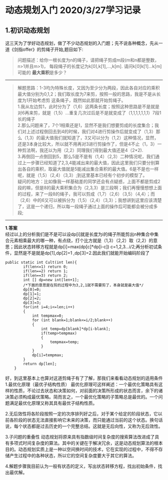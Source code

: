 # 动态规划入门 2020/3/27学习记录  
**1.初识动态规划**  
---
这三天为了学好动态规划，做了不少动态规划的入门题；先不说各种概念，先从一道《剑指offer》的剪绳子开始,题目如下:  
>问题描述：给你一根长度为n的绳子，请把绳子剪成m段(m和n都是整数，n>1并且m>1)， 每段绳子的长度记为k[0],k[1],...,k[m]. 请问k[0]k[1]...k[m]可能的
>**最大乘积**是多少？
---
> 解题思路：1-3均为特殊长度，又因为至少分为两段，因此各自对应的乘积最大值分别为0,1,2；我们取长度为7来剪，按照一般的思路，我是不是从长度为1开始考虑剪
这条绳子，既然如此那就开始剪绳子。  
> 1.我从左边剪1，此时分为了（1,6）这两条长度；按照这种思路是不是就是对6再来剪，就是（1,5）...重复几次过后是不是就变成了（1,1,1,1,1,1,1）7段1长的绳子  
> 2.那么问题来了，7个1相乘还是1，显然不是我们想要剪成的长度集合；我们对上述过程倒回去到4的时候，我们对4进行剪操作后就变成了（1,3）那么（1,3）的最大值我们就知道了，3又可以分为（1,2）这种情况，显然，还是3本身比较大，所以就不用再对3进行剪操作了，但是4不止（1，3）一种剪法啊，我还以为用（2,2）同理我们得到最大值还是4（2*2).  
> 3.再倒回一点倒回到5，那么5是不是有（1,4）（2,3）二种情况呢，我们通过上一步骤已经知道了2,3,4能减出来的最大值，因此这里我们只要分别算出各自的乘积，取最大值就是5能减出集合乘积的最大值。6是不是也一样呢，就是（1,5）（2,4）（3,3）;到这里基本已经有个初步的模型了。  
> 疑问的地方：比如像我一样基础差的同学还会有点疑惑，上面不都是剪成2段的嘛，但是8的最大乘积集合为（2,3,3）是三段啊；我们再慢慢想想上面的过程，来了一段8的绳子，我可以剪成（1,7）（2,6）（3,5）（4,4）；而（2,6）中的6又可以被拆分为（1,5）（2,4）（3,3）；我想讲到这里应该清楚了，这是一个递归，所以每一段绳子通过上面的操作后可能都会被分成多段;  
---
**1.答案**  
经过以上的分析我们是不是可以设dp[i]就是长度为i的绳子所能剪出n种集合中集合元素相乘最大的哪一种，有点绕，打个比方就是（1,3）（2,2）取（2,2）的意思；因此状态转移方程就是dp[i]=max(dp[c]*dp[i-c]) c=1,2,3...i/2;再分析初试条件，显然是不是就是dp[1],dp[2]=1 ,dp[3]=2.因此我们就能开始编码阶段了  
```` 
public static int Cult(int len){
        if(len<=1) return 0;
        if(len==2) return 1;
        if(len==3) return 2;
        int [] dp=new int[len+1];
        /*下面的意思是在剪的过程中为3,2,1就不需要剪了，本身就是最大值*/
        dp[0]=0;
        dp[1]=1;
        dp[2]=2;
        dp[3]=3;
        for(int i=4;i<=len;i++)
        {
            int tempmax=0;
            for (int blank=1;blank<=i/2;blank++)
            {
                int temp=dp[blank]*dp[i-blank];
                if(temp>tempmax)
                {
                    tempmax=temp;
                }
            }
            dp[i]=tempmax;
        }
        return dp[len];
    }
````  
好，到这里基本上也算对这道剪绳子有了了解，那我们来看看动态规划的适用条件  
1.最优化原理（最优子结构性质） 最优化原理可这样阐述：一个最优化策略具有这样的性质，不论过去状态和决策如何，对前面的决策所形成的状态而言，余下的诸决策必须构成最优策略。简而言之，一个最优化策略的子策略总是最优的。一个问题满足最优化原理又称其具有最优子结构性质。

2.无后效性将各阶段按照一定的次序排列好之后，对于某个给定的阶段状态，它以前各阶段的状态无法直接影响它未来的决策，而只能通过当前的这个状态。换句话说，每个状态都是过去历史的一个完整总结。这就是无后向性，又称为无后效性。

3.子问题的重叠性 动态规划将原来具有指数级时间复杂度的搜索算法改进成了具有多项式时间复杂度的算法。其中的关键在于解决冗余，这是动态规划算法的根本目的。动态规划实质上是一种以空间换时间的技术，它在实现的过程中，不得不存储产生过程中的各种状态，所以它的空间复杂度要大于其它的算法。

4.解题步骤我目前认为一般有状态的定义，写出状态转移方程，找出初始条件，找出最优解。
